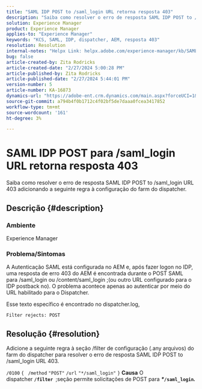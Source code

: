 ```yaml
---
title: "SAML IDP POST to /saml_login URL retorna resposta 403"
description: "Saiba como resolver o erro de resposta SAML IDP POST to /saml_login URL 403."
solution: Experience Manager
product: Experience Manager
applies-to: "Experience Manager"
keywords: "KCS, SAML, IDP, dispatcher, AEM, resposta 403"
resolution: Resolution
internal-notes: "Helpx Link: helpx.adobe.com/experience-manager/kb/SAML-IDP-POST-to-saml-login-url-returns-403-response-AEM-6-x0.html"
bug: false
article-created-by: Zita Rodricks
article-created-date: "2/27/2024 5:00:28 PM"
article-published-by: Zita Rodricks
article-published-date: "2/27/2024 5:44:01 PM"
version-number: 5
article-number: KA-16873
dynamics-url: "https://adobe-ent.crm.dynamics.com/main.aspx?forceUCI=1&pagetype=entityrecord&etn=knowledgearticle&id=83013ab1-91d5-ee11-9079-6045bd006704"
source-git-commit: a794b4f0b1712c4f02bf5de7daaa0fcea3417852
workflow-type: tm+mt
source-wordcount: '161'
ht-degree: 3%

---
```


# SAML IDP POST para /saml_login URL retorna resposta 403


Saiba como resolver o erro de resposta SAML IDP POST to /saml_login URL 403 adicionando a seguinte regra à configuração do farm do dispatcher.

## Descrição {#description}


### Ambiente

Experience Manager

### Problema/Sintomas

A Autenticação SAML está configurada no AEM e, após fazer logon no IDP, uma resposta de erro 403 do AEM é encontrada durante o POST SAML para /saml_login ou /content/saml_login ;(ou outro URL configurado para o IDP postback no).
O problema acontece apenas ao autenticar por meio do URL habilitado para o Dispatcher.

Esse texto específico é encontrado no dispatcher.log,

`Filter rejects: POST`


## Resolução {#resolution}


Adicione a seguinte regra à seção /filter de configuração (.any arquivos) do farm do dispatcher para resolver o erro de resposta SAML IDP POST to /saml_login URL 403.

`/0100` `{ ` `/method` `"POST"` `/url` `"*/saml_login"` `}`
<b>Causa</b>
O dispatcher <b>`/filter `</b>;seção permite solicitações de POST para <b>*\**`/saml_login`*.</b>*

